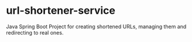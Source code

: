 # url-shortener-service
Java Spring Boot Project for creating shortened URLs, managing them and redirecting to real ones.  
